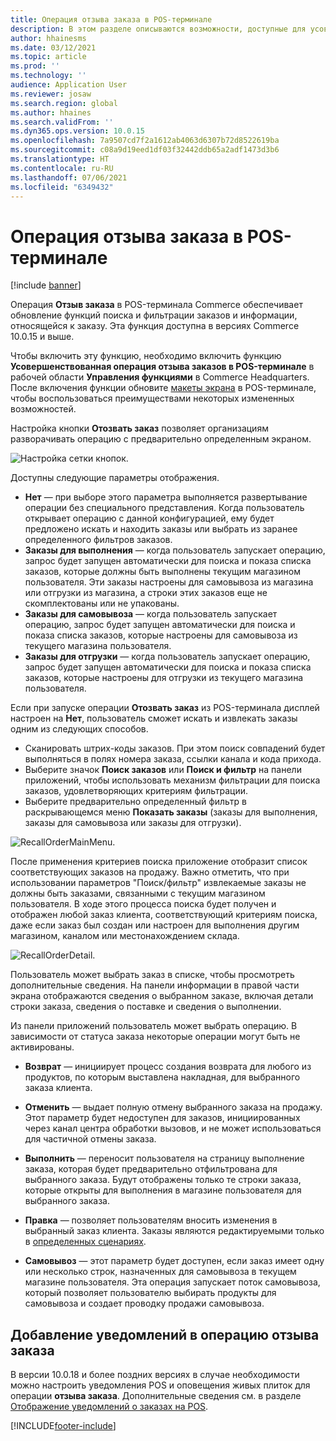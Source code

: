 ```yaml
---
title: Операция отзыва заказа в POS-терминале
description: В этом разделе описываются возможности, доступные для усовершенствования страниц отзыва заказов в POS-терминале.
author: hhainesms
ms.date: 03/12/2021
ms.topic: article
ms.prod: ''
ms.technology: ''
audience: Application User
ms.reviewer: josaw
ms.search.region: global
ms.author: hhaines
ms.search.validFrom: ''
ms.dyn365.ops.version: 10.0.15
ms.openlocfilehash: 7a9507cd7f2a1612ab4063d6307b72d8522619ba
ms.sourcegitcommit: c08a9d19eed1df03f32442ddb65a2adf1473d3b6
ms.translationtype: HT
ms.contentlocale: ru-RU
ms.lasthandoff: 07/06/2021
ms.locfileid: "6349432"
---
```

# <a name="recall-order-operation-in-pos"></a>Операция отзыва заказа в POS-терминале

[!include [banner](includes/banner.md)]

Операция **Отзыв заказа** в POS-терминала Commerce обеспечивает обновление функций поиска и фильтрации заказов и информации, относящейся к заказу. Эта функция доступна в версиях Commerce 10.0.15 и выше.

Чтобы включить эту функцию, необходимо включить функцию **Усовершенствованная операция отзыва заказов в POS-терминале** в рабочей области **Управления функциями** в Commerce Headquarters. После включения функции обновите [макеты экрана](pos-screen-layouts.md) в POS-терминале, чтобы воспользоваться преимуществами некоторых измененных возможностей.

Настройка кнопки **Отозвать заказ** позволяет организациям разворачивать операцию с предварительно определенным экраном.

![Настройка сетки кнопок.](media/recallorderbuttongrid.png)

Доступны следующие параметры отображения.
- **Нет** — при выборе этого параметра выполняется развертывание операции без специального представления. Когда пользователь открывает операцию с данной конфигурацией, ему будет предложено искать и находить заказы или выбрать из заранее определенного фильтров заказов.
- **Заказы для выполнения** — когда пользователь запускает операцию, запрос будет запущен автоматически для поиска и показа списка заказов, которые должны быть выполнены текущим магазином пользователя. Эти заказы настроены для самовывоза из магазина или отгрузки из магазина, а строки этих заказов еще не скомплектованы или не упакованы.
- **Заказы для самовывоза** — когда пользователь запускает операцию, запрос будет запущен автоматически для поиска и показа списка заказов, которые настроены для самовывоза из текущего магазина пользователя.
- **Заказы для отгрузки** — когда пользователь запускает операцию, запрос будет запущен автоматически для поиска и показа списка заказов, которые настроены для отгрузки из текущего магазина пользователя.

Если при запуске операции **Отозвать заказ** из POS-терминала дисплей настроен на **Нет**, пользователь сможет искать и извлекать заказы одним из следующих способов.
- Сканировать штрих-коды заказов. При этом поиск совпадений будет выполняться в полях номера заказа, ссылки канала и кода прихода.
- Выберите значок **Поиск заказов** или **Поиск и фильтр** на панели приложений, чтобы использовать механизм фильтрации для поиска заказов, удовлетворяющих критериям фильтрации.
- Выберите предварительно определенный фильтр в раскрывающемся меню **Показать заказы** (заказы для выполнения, заказы для самовывоза или заказы для отгрузки).

![RecallOrderMainMenu.](media/recallordermain.png)

После применения критериев поиска приложение отобразит список соответствующих заказов на продажу. Важно отметить, что при использовании параметров "Поиск/фильтр" извлекаемые заказы не должны быть заказами, связанными с текущим магазином пользователя. В ходе этого процесса поиска будет получен и отображен любой заказ клиента, соответствующий критериям поиска, даже если заказ был создан или настроен для выполнения другим магазином, каналом или местонахождением склада.

![RecallOrderDetail.](media/orderrecalldetail.png)

Пользователь может выбрать заказ в списке, чтобы просмотреть дополнительные сведения. На панели информации в правой части экрана отображаются сведения о выбранном заказе, включая детали строки заказа, сведения о поставке и сведения о выполнении.

Из панели приложений пользователь может выбрать операцию. В зависимости от статуса заказа некоторые операции могут быть не активированы.

- **Возврат** — инициирует процесс создания возврата для любого из продуктов, по которым выставлена накладная, для выбранного заказа клиента.

- **Отменить** — выдает полную отмену выбранного заказа на продажу. Этот параметр будет недоступен для заказов, инициированных через канал центра обработки вызовов, и не может использоваться для частичной отмены заказа.

- **Выполнить** — переносит пользователя на страницу выполнение заказа, которая будет предварительно отфильтрована для выбранного заказа. Будут отображены только те строки заказа, которые открыты для выполнения в магазине пользователя для выбранного заказа.

- **Правка** — позволяет пользователям вносить изменения в выбранный заказ клиента. Заказы являются редактируемыми только в [определенных сценариях](customer-orders-overview.md#edit-an-existing-customer-order).

- **Самовывоз** — этот параметр будет доступен, если заказ имеет одну или несколько строк, назначенных для самовывоза в текущем магазине пользователя. Эта операция запускает поток самовывоза, который позволяет пользователю выбирать продукты для самовывоза и создает проводку продажи самовывоза.

## <a name="add-notifications-to-the-recall-order-operation"></a>Добавление уведомлений в операцию отзыва заказа

В версии 10.0.18 и более поздних версиях в случае необходимости можно настроить уведомления POS и оповещения живых плиток для операции **отзыва заказа**. Дополнительные сведения см. в разделе [Отображение уведомлений о заказах на POS](notifications-pos.md).  

[!INCLUDE[footer-include](../includes/footer-banner.md)]
